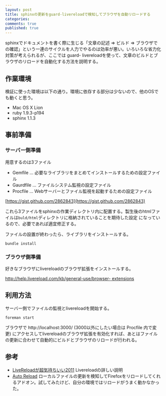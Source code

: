 ```yaml
---
layout: post
title: sphinxの更新をguard-livereloadで検知してブラウザを自動リロードする
categories:
comments: true
published: true
---
```

sphinxでドキュメントを書く際に生じる「文章の記述 => ビルド =>
ブラウザでの確認」という一連のサイクルを人力でやるのは効率が悪い。いろいろな省力化対策が考えられるが、ここでは guard-
livereloadを使って、文章のビルドとブラウザのリロードを自動化する方法を説明する。

<!-- more -->

## 作業環境

検証に使った環境は以下の通り。環境に依存する部分は少ないので、他のOSでも動くと思う。

  * Mac OS X Lion
  * ruby 1.9.3-p194
  * sphinx 1.1.3

## 事前準備

### サーバー側準備

用意するのは3ファイル

  * Gemfile … 必要なライブラリをまとめてインストールするための設定ファイル
  * Gaurdfile … ファイルシステム監視の設定ファイル
  * Procfile … Webサーバーとファイル監視を起動するための設定ファイル

[https://gist.github.com/2862843](https://gist.github.com/2862843)

これら3ファイルをsphinxの作業ディレクトリ内に配置する。製生後のhtmlファイルは`buld/html`ディレクトリに格納されていることを期待した設定
になっているので、必要であれば適宜修正する。

ファイルの設置が終わったら、ライブラリをインストールする。

    
    bundle install
    

### ブラウザ側準備

好きなブラウザにlivereloadのブラウザ拡張をインストールする。

[http://help.livereload.com/kb/general-use/browser-
extensions](http://help.livereload.com/kb/general-use/browser-extensions)

## 利用方法

サーバー側でファイルの監視とlivereloadを開始する。

    
    foreman start
    

ブラウザで http://localhost:3000/ (3000以外にしたい場合は Procfile 内で変更)
にアクセスしてlivereloadのブラウザ拡張を有効化すれば、あとはファイルの更新に合わせて自動的にビルドとブラウザのリロードが行われる。

## 参考

  * [LiveReloadが超気持ちいい2011](http://aligach.net/diary/20110925.html) Livereloadの詳しい説明
  * [Auto Reload](https://addons.mozilla.org/en-US/firefox/addon/auto-reload/) ローカルファイルの更新を検知してFirefoxをリロードしてくれるアドオン。試してみたけど、自分の環境ではリロードがうまく動かなかった。

